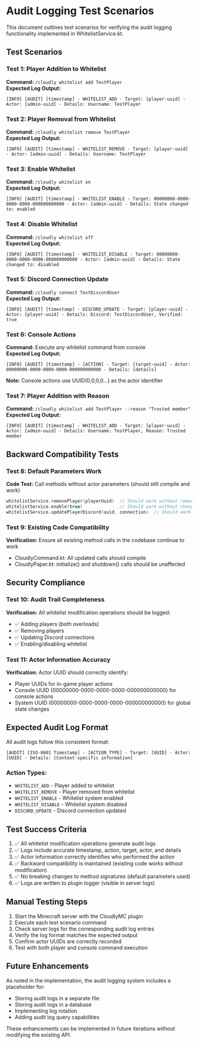 # Audit Logging Test Scenarios

This document outlines test scenarios for verifying the audit logging functionality implemented in WhitelistService.kt.

## Test Scenarios

### Test 1: Player Addition to Whitelist
**Command:** `/cloudly whitelist add TestPlayer`  
**Expected Log Output:**
```
[INFO] [AUDIT] [timestamp] - WHITELIST_ADD - Target: [player-uuid] - Actor: [admin-uuid] - Details: Username: TestPlayer
```

### Test 2: Player Removal from Whitelist
**Command:** `/cloudly whitelist remove TestPlayer`  
**Expected Log Output:**
```
[INFO] [AUDIT] [timestamp] - WHITELIST_REMOVE - Target: [player-uuid] - Actor: [admin-uuid] - Details: Username: TestPlayer
```

### Test 3: Enable Whitelist
**Command:** `/cloudly whitelist on`  
**Expected Log Output:**
```
[INFO] [AUDIT] [timestamp] - WHITELIST_ENABLE - Target: 00000000-0000-0000-0000-000000000000 - Actor: [admin-uuid] - Details: State changed to: enabled
```

### Test 4: Disable Whitelist
**Command:** `/cloudly whitelist off`  
**Expected Log Output:**
```
[INFO] [AUDIT] [timestamp] - WHITELIST_DISABLE - Target: 00000000-0000-0000-0000-000000000000 - Actor: [admin-uuid] - Details: State changed to: disabled
```

### Test 5: Discord Connection Update
**Command:** `/cloudly connect TestDiscordUser`  
**Expected Log Output:**
```
[INFO] [AUDIT] [timestamp] - DISCORD_UPDATE - Target: [player-uuid] - Actor: [player-uuid] - Details: Discord: TestDiscordUser, Verified: true
```

### Test 6: Console Actions
**Command:** Execute any whitelist command from console  
**Expected Log Output:**
```
[INFO] [AUDIT] [timestamp] - [ACTION] - Target: [target-uuid] - Actor: 00000000-0000-0000-0000-000000000000 - Details: [details]
```
**Note:** Console actions use UUID(0,0,0,0...) as the actor identifier

### Test 7: Player Addition with Reason
**Command:** `/cloudly whitelist add TestPlayer --reason "Trusted member"`  
**Expected Log Output:**
```
[INFO] [AUDIT] [timestamp] - WHITELIST_ADD - Target: [player-uuid] - Actor: [admin-uuid] - Details: Username: TestPlayer, Reason: Trusted member
```

## Backward Compatibility Tests

### Test 8: Default Parameters Work
**Code Test:** Call methods without actor parameters (should still compile and work)
```kotlin
whitelistService.removePlayer(playerUuid)  // Should work without removedBy
whitelistService.enable(true)              // Should work without changedBy
whitelistService.updatePlayerDiscord(uuid, connection)  // Should work without updatedBy
```

### Test 9: Existing Code Compatibility
**Verification:** Ensure all existing method calls in the codebase continue to work
- CloudlyCommand.kt: All updated calls should compile
- CloudlyPaper.kt: initialize() and shutdown() calls should be unaffected

## Security Compliance

### Test 10: Audit Trail Completeness
**Verification:** All whitelist modification operations should be logged:
- ✅ Adding players (both overloads)
- ✅ Removing players
- ✅ Updating Discord connections
- ✅ Enabling/disabling whitelist

### Test 11: Actor Information Accuracy
**Verification:** Actor UUID should correctly identify:
- Player UUIDs for in-game player actions
- Console UUID (00000000-0000-0000-0000-000000000000) for console actions
- System UUID (00000000-0000-0000-0000-000000000000) for global state changes

## Expected Audit Log Format

All audit logs follow this consistent format:
```
[AUDIT] [ISO-8601 Timestamp] - [ACTION_TYPE] - Target: [UUID] - Actor: [UUID] - Details: [Context-specific information]
```

### Action Types:
- `WHITELIST_ADD` - Player added to whitelist
- `WHITELIST_REMOVE` - Player removed from whitelist
- `WHITELIST_ENABLE` - Whitelist system enabled
- `WHITELIST_DISABLE` - Whitelist system disabled
- `DISCORD_UPDATE` - Discord connection updated

## Test Success Criteria

1. ✅ All whitelist modification operations generate audit logs
2. ✅ Logs include accurate timestamp, action, target, actor, and details
3. ✅ Actor information correctly identifies who performed the action
4. ✅ Backward compatibility is maintained (existing code works without modification)
5. ✅ No breaking changes to method signatures (default parameters used)
6. ✅ Logs are written to plugin logger (visible in server logs)

## Manual Testing Steps

1. Start the Minecraft server with the CloudlyMC plugin
2. Execute each test scenario command
3. Check server logs for the corresponding audit log entries
4. Verify the log format matches the expected output
5. Confirm actor UUIDs are correctly recorded
6. Test with both player and console command execution

## Future Enhancements

As noted in the implementation, the audit logging system includes a placeholder for:
- Storing audit logs in a separate file
- Storing audit logs in a database
- Implementing log rotation
- Adding audit log query capabilities

These enhancements can be implemented in future iterations without modifying the existing API.
